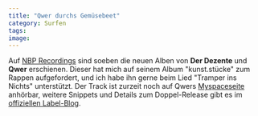 ```yaml
---
title: "Qwer durchs Gemüsebeet"
category: Surfen
tags: 
image: 
---
```


Auf [NBP Recordings](http://blog.nbp-online.de) sind soeben die neuen Alben von **Der Dezente** und **Qwer** erschienen. Dieser hat mich auf seinem Album "kunst.stücke" zum Rappen aufgefordert, und ich habe ihn gerne beim Lied "Tramper ins Nichts" unterstützt. Der Track ist zurzeit noch auf Qwers [Myspaceseite](http://www.myspace.com/olezweifel) anhörbar, weitere Snippets und Details zum Doppel-Release gibt es im [offiziellen Label-Blog](http://blog.nbp-online.de/2007/11/07/nbp-doppelrelease-qwer-kunststucke-nbp007-der-dezente-tagelohner-ein-stuck-in-3-akten-nbp008/).